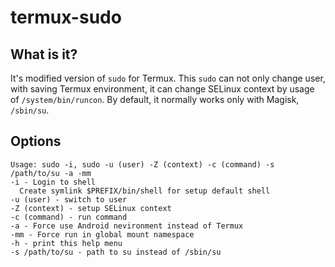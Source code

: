 # termux-sudo

## What is it?
 It's modified version of `sudo` for Termux. This `sudo` can not only change user, with saving Termux environment, it can change SELinux context by usage of `/system/bin/runcon`. By default, it normally works only with Magisk, `/sbin/su`.

## Options
```
Usage: sudo -i, sudo -u (user) -Z (context) -c (command) -s /path/to/su -a -mm
-i - Login to shell
  Create symlink $PREFIX/bin/shell for setup default shell
-u (user) - switch to user
-Z (context) - setup SELinux context
-c (command) - run command
-a - Force use Android nevironment instead of Termux
-mm - Force run in global mount namespace
-h - print this help menu
-s /path/to/su - path to su instead of /sbin/su
```
